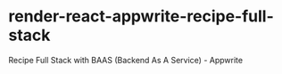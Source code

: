 # render-react-appwrite-recipe-full-stack
 Recipe Full Stack with BAAS (Backend As A Service) - Appwrite
